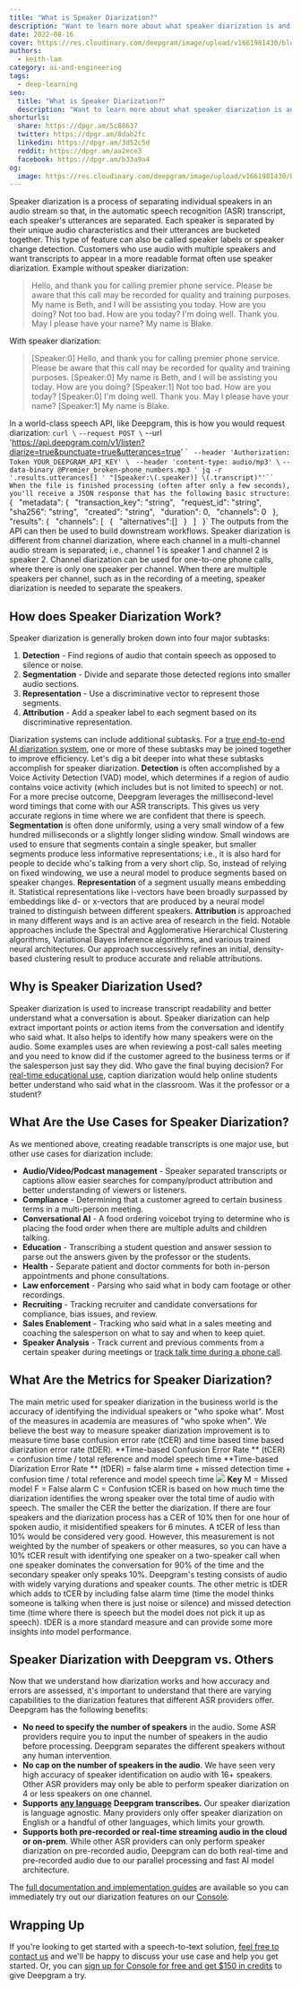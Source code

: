 ```yaml
---
title: "What is Speaker Diarization?"
description: "Want to learn more about what speaker diarization is and how it works? Weve got you—this post has everything you need to know."
date: 2022-08-16
cover: https://res.cloudinary.com/deepgram/image/upload/v1661981430/blog/what-is-speaker-diarization/what-is-speaker-diarization-thumb-554x220-1.png
authors:
  - keith-lam
category: ai-and-engineering
tags:
  - deep-learning
seo:
  title: "What is Speaker Diarization?"
  description: "Want to learn more about what speaker diarization is and how it works? Weve got you—this post has everything you need to know."
shorturls:
  share: https://dpgr.am/5c88637
  twitter: https://dpgr.am/8dab2fc
  linkedin: https://dpgr.am/3d52c5d
  reddit: https://dpgr.am/aa2ece3
  facebook: https://dpgr.am/b33a9a4
og:
  image: https://res.cloudinary.com/deepgram/image/upload/v1661981430/blog/what-is-speaker-diarization/what-is-speaker-diarization-thumb-554x220-1.png
---
```


Speaker diarization is a process of separating individual speakers in an audio stream so that, in the automatic speech recognition (ASR) transcript, each speaker's utterances are separated. Each speaker is separated by their unique audio characteristics and their utterances are bucketed together. This type of feature can also be called speaker labels or speaker change detection. Customers who use audio with multiple speakers and want transcripts to appear in a more readable format often use speaker diarization.  Example without speaker diarization:

> Hello, and thank you for calling premier phone service. Please be aware that this call may be recorded for quality and training purposes. My name is Beth, and I will be assisting you today. How are you doing? Not too bad. How are you today? I'm doing well. Thank you. May I please have your name? My name is Blake.

With speaker diarization:

> [Speaker:0] Hello, and thank you for calling premier phone service. Please be aware that this call may be recorded for quality and training purposes. [Speaker:0] My name is Beth, and I will be assisting you today. How are you doing? [Speaker:1] Not too bad. How are you today? [Speaker:0] I'm doing well. Thank you. May I please have your name? [Speaker:1] My name is Blake.

In a world-class speech API, like Deepgram, this is how you would request diarization: `curl \` ` --request POST \ ` --url 'https://api.deepgram.com/v1/listen?diarize=true&punctuate=true&utterances=true' \` ` --header 'Authorization: Token YOUR_DEEPGRAM_API_KEY' \` ` --header 'content-type: audio/mp3' \` ` --data-binary @Premier_broken-phone_numbers.mp3 ' jq -r '.results.utterances[] ' "[Speaker:\(.speaker)] \(.transcript)"'`` When the file is finished processing (often after only a few seconds), you'll receive a JSON response that has the following basic structure: `{` ` "metadata": {` `  "transaction_key": "string",` `  "request_id": "string",` `  "sha256": "string",` `  "created": "string",` `  "duration": 0,` `  "channels": 0` ` },` `"results": {` `  "channels": [` `   {` `    "alternatives":[]` `   }` `  ]` ` }` The outputs from the API can then be used to build downstream workflows. Speaker diarization is different from channel diarization, where each channel in a multi-channel audio stream is separated; i.e., channel 1 is speaker 1 and channel 2 is speaker 2\. Channel diarization can be used for one-to-one phone calls, where there is only one speaker per channel. When there are multiple speakers per channel, such as in the recording of a meeting, speaker diarization is needed to separate the speakers.

## How does Speaker Diarization Work?

Speaker diarization is generally broken down into four major subtasks:

1.  **Detection** - Find regions of audio that contain speech as opposed to silence or noise.
2.  **Segmentation** - Divide and separate those detected regions into smaller audio sections.
3.  **Representation** - Use a discriminative vector to represent those segments.
4.  **Attribution** - Add a speaker label to each segment based on its discriminative representation.

Diarization systems can include additional subtasks. For a [true end-to-end AI diarization system](https://blog.deepgram.com/deep-learning-speech-recognition/), one or more of these subtasks may be joined together to improve efficiency. Let's dig a bit deeper into what these subtasks accomplish for speaker diarization. **Detection** is often accomplished by a Voice Activity Detection (VAD) model, which determines if a region of audio contains voice activity (which includes but is not limited to speech) or not. For a more precise outcome, Deepgram leverages the millisecond-level word timings that come with our ASR transcripts. This gives us very accurate regions in time where we are confident that there is speech. **Segmentation** is often done uniformly, using a very small window of a few hundred milliseconds or a slightly longer sliding window. Small windows are used to ensure that segments contain a single speaker, but smaller segments produce less informative representations; i.e., it is also hard for people to decide who's talking from a very short clip. So, instead of relying on fixed windowing, we use a neural model to produce segments based on speaker changes. **Representation** of a segment usually means embedding it. Statistical representations like i-vectors have been broadly surpassed by embeddings like d- or x-vectors that are produced by a neural model trained to distinguish between different speakers. **Attribution** is approached in many different ways and is an active area of research in the field. Notable approaches include the Spectral and Agglomerative Hierarchical Clustering algorithms, Variational Bayes inference algorithms, and various trained neural architectures. Our approach successively refines an initial, density-based clustering result to produce accurate and reliable attributions.

## Why is Speaker Diarization Used?

Speaker diarization is used to increase transcript readability and better understand what a conversation is about. Speaker diarization can help extract important points or action items from the conversation and identify who said what. It also helps to identify how many speakers were on the audio.  Some examples uses are when reviewing a post-call sales meeting and you need to know did if the customer agreed to the business terms or if the salesperson just say they did. Who gave the final buying decision? For [real-time educational use](https://blog.deepgram.com/top-7-uses-speech-to-text-education/), caption diarization would help online students better understand who said what in the classroom. Was it the professor or a student?

## What Are the Use Cases for Speaker Diarization?

As we mentioned above, creating readable transcripts is one major use, but other use cases for diarization include:

*   **Audio/Video/Podcast management** - Speaker separated transcripts or captions allow easier searches for company/product attribution and better understanding of viewers or listeners.
*   **Compliance** - Determining that a customer agreed to certain business terms in a multi-person meeting.
*   **Conversational AI** - A food ordering voicebot trying to determine who is placing the food order when there are multiple adults and children talking.
*   **Education** - Transcribing a student question and answer session to parse out the answers given by the professor or the students.
*   **Health** - Separate patient and doctor comments for both in-person appointments and phone consultations.
*   **Law enforcement** - Parsing who said what in body cam footage or other recordings.
*   **Recruiting** - Tracking recruiter and candidate conversations for compliance, bias issues, and review.
*   **Sales Enablement** - Tracking who said what in a sales meeting and coaching the salesperson on what to say and when to keep quiet.
*   **Speaker Analysis** - Track current and previous comments from a certain speaker during meetings or [track talk time during a phone call](https://developers.deepgram.com/use-cases/talk-time-analytics/).

## What Are the Metrics for Speaker Diarization?

The main metric used for speaker diarization in the business world is the accuracy of identifying the individual speakers or "who spoke what". Most of the measures in academia are measures of "who spoke when". We believe the best way to measure speaker diarization improvement is to measure time base confusion error rate (tCER) and time based time based diarization error rate (tDER). **Time-based Confusion Error Rate ** (tCER)  = confusion time / total reference and model speech time **Time-based Diarization Error Rate ** (tDER) = false alarm time + missed detection time + confusion time / total reference and model speech time ![](https://res.cloudinary.com/deepgram/image/upload/v1661976860/blog/what-is-speaker-diarization/speaker-diarization-blog.gif) **Key** M = Missed model F = False alarm C = Confusion tCER is based on how much time the diarization identifies the wrong speaker over the total time of audio with speech. The smaller the CER the better the diarization. If there are four speakers and the diarization process has a CER of 10% then for one hour of spoken audio, it misidentified speakers for 6 minutes.  A tCER of less than 10% would be considered very good. However, this measurement is not weighted by the number of speakers or other measures, so you can have a 10% tCER result with identifying one speaker on a two-speaker call when one speaker dominates the conversation for 90% of the time and the secondary speaker only speaks 10%. Deepgram's testing consists of audio with widely varying durations and speaker counts. The other metric is tDER which adds to tCER by including false alarm time (time the model thinks someone is talking when there is just noise or silence) and missed detection time (time where there is speech but the model does not pick it up as speech). tDER is a more standard measure and can provide some more insights into model performance.

## Speaker Diarization with Deepgram vs. Others

Now that we understand how diarization works and how accuracy and errors are assessed, it's important to understand that there are varying capabilities to the diarization features that different ASR providers offer. Deepgram has the following benefits:

*   **No need to specify the number of speakers** in the audio. Some ASR providers require you to input the number of speakers in the audio before processing. Deepgram separates the different speakers without any human intervention.
*   **No cap on the number of speakers in the audio**. We have seen very high accuracy of speaker identification on audio with 16+ speakers. Other ASR providers may only be able to perform speaker diarization on 4 or less speakers on one channel.
*   **Supports** [**any language**](https://deepgram.com/product/languages/) **Deepgram transcribes.** Our speaker diarization is language agnostic. Many providers only offer speaker diarization on English or a handful of other languages, which limits your growth.
*   **Supports both pre-recorded or real-time streaming audio in the cloud or on-prem**. While other ASR providers can only perform speaker diarization on pre-recorded audio, Deepgram can do both real-time and pre-recorded audio due to our parallel processing and fast AI model architecture.

The [full documentation and implementation guides](https://developers.deepgram.com/documentation/features/diarize/) are available so you can immediately try out our diarization features on our [Console](https://console.deepgram.com/).

## Wrapping Up

If you're looking to get started with a speech-to-text solution, [feel free to contact us](https://deepgram.com/contact-us/) and we'll be happy to discuss your use case and help you get started. Or, you can [sign up for Console for free and get $150 in credits](https://console.deepgram.com/signup) to give Deepgram a try.

<WhitepaperPromo whitepaper="latest"></WhitepaperPromo>


